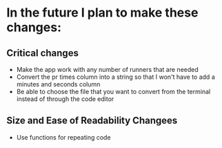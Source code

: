 # In the future I plan to make these changes:

## Critical changes
* Make the app work with any number of runners that are needed
* Convert the pr times column into a string so that I won't have to add a minutes and seconds column
* Be able to choose the file that you want to convert from the terminal instead of through the code editor

## Size and Ease of Readability Changees
* Use functions for repeating code